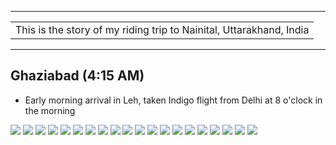 
---

| |
| :--- |
| This is the story of my riding trip to Nainital, Uttarakhand, India|

---

##  Ghaziabad (4:15 AM)
* Early morning arrival in Leh, taken Indigo flight from Delhi at 8 o'clock in the morning

![](https://github.com/inbravo/travel/raw/master/september-2018-1/images/IMG-20180916-WA0007.jpg)
![](https://github.com/inbravo/travel/raw/master/september-2018-1/images/IMG-20180916-WA0009.jpg)
![](https://github.com/inbravo/travel/raw/master/september-2018-1/images/IMG-20180916-WA0021.jpg)
![](https://github.com/inbravo/travel/raw/master/september-2018-1/images/IMG-20180916-WA0035.jpg)
![](https://github.com/inbravo/travel/raw/master/september-2018-1/images/IMG-20180916-WA0049.jpg)
![](https://github.com/inbravo/travel/raw/master/september-2018-1/images/IMG_20180915_101512.jpg)
![](https://github.com/inbravo/travel/raw/master/september-2018-1/images/IMG_20180915_101758.jpg)
![](https://github.com/inbravo/travel/raw/master/september-2018-1/images/IMG_20180915_101850.jpg)
![](https://github.com/inbravo/travel/raw/master/september-2018-1/images/IMG_20180915_101854.jpg)
![](https://github.com/inbravo/travel/raw/master/september-2018-1/images/IMG_20180915_104005.jpg)
![](https://github.com/inbravo/travel/raw/master/september-2018-1/images/IMG_20180915_120259.jpg)
![](https://github.com/inbravo/travel/raw/master/september-2018-1/images/IMG_20180915_121639.jpg)
![](https://github.com/inbravo/travel/raw/master/september-2018-1/images/IMG_20180915_134155.jpg)
![](https://github.com/inbravo/travel/raw/master/september-2018-1/images/IMG_20180915_134200.jpg)
![](https://github.com/inbravo/travel/raw/master/september-2018-1/images/IMG_20180915_135401.jpg)
![](https://github.com/inbravo/travel/raw/master/september-2018-1/images/IMG_20180915_143701.jpg)
![](https://github.com/inbravo/travel/raw/master/september-2018-1/images/IMG_20180916_082859.jpg)
![](https://github.com/inbravo/travel/raw/master/september-2018-1/images/IMG_20180916_091903.jpg)
![](https://github.com/inbravo/travel/raw/master/september-2018-1/images/IMG_20180916_092407.jpg)
![](https://github.com/inbravo/travel/raw/master/september-2018-1/images/IMG_20180916_093413.jpg)